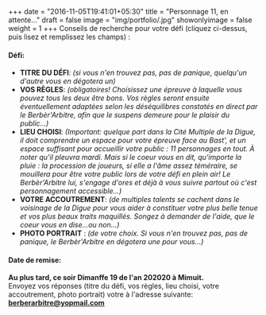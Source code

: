 +++
date = "2016-11-05T19:41:01+05:30"
title = "Personnage 11, en attente..."
draft = false
image = "img/portfolio/.jpg"
showonlyimage = false
weight = 1
+++
Conseils de recherche pour votre défi (cliquez ci-dessus, puis lisez et remplissez les champs) :
<!--more-->

#### Défi:

- **TITRE DU DÉFI**: *(si vous n'en trouvez pas, pas de panique, quelqu'un d'autre vous en dégotera un)*
- **VOS RÈGLES**: *(obligatoires! Choisissez une épreuve à laquelle vous pouvez tous les deux être bons. Vos règles seront ensuite éventuellement adaptées selon les déséquilibres constatés en direct par le Berbèr'Arbitre, afin que le suspens demeure pour le plaisir du public...)*
- **LIEU CHOISI**: *(Important: quelque part dans la Cité Multiple de la Digue, il doit comprendre un espace pour votre épreuve face au Bast', et un espace suffisant pour accueillir votre public : 11 personnages en tout. À noter qu'il pleuvra mardi. Mais si le coeur vous en dit, qu'importe la pluie : la procession de joueurs, si elle a l'âme assez téméraire, se mouillera pour être votre public lors de votre défi en plein air! Le Berbèr'Arbitre lui, s'engage d'ores et déjà à vous suivre partout où c'est personnagement accessible...)*
- **VOTRE ACCOUTREMENT**: *(de multiples talents se cachent dans le voisinage de la Digue pour vous aider à constituer votre plus belle tenue et vos plus beaux traits maquillés. Songez à demander de l'aide, que le coeur vous en dise...ou non...)*
- **PHOTO PORTRAIT** : *(de votre choix. Si vous n'en trouvez pas, pas de panique, le Berbèr'Arbitre en dégotera une pour vous...)*

#### Date de remise:
**Au plus tard, ce soir Dimanffe 19 de l'an 202020 à Mimuit.**  
Envoyez vos réponses (titre du défi, vos règles, lieu choisi, votre accoutrement, photo portrait) votre à l'adresse suivante: **berberarbitre@yopmail.com**
